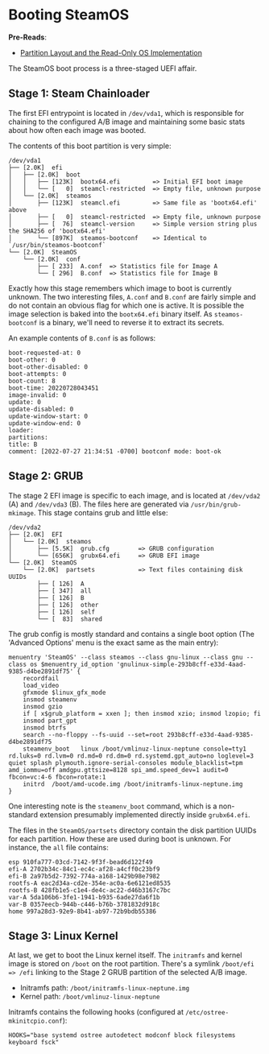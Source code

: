 # Booting SteamOS

**Pre-Reads**:

* [Partition Layout and the Read-Only OS Implementation](docs/partitions.md)

The SteamOS boot process is a three-staged UEFI affair.

## Stage 1: Steam Chainloader

The first EFI entrypoint is located in `/dev/vda1`, which is responsible for chaining to the configured A/B image and maintaining some basic stats about how often each image was booted.

The contents of this boot partition is very simple:

```
/dev/vda1
├── [2.0K]  efi
│   ├── [2.0K]  boot
│   │   ├── [123K]  bootx64.efi         => Initial EFI boot image
│   │   └── [   0]  steamcl-restricted  => Empty file, unknown purpose
│   └── [2.0K]  steamos
│       ├── [123K]  steamcl.efi         => Same file as 'bootx64.efi' above
│       ├── [   0]  steamcl-restricted  => Empty file, unknown purpose
│       ├── [  76]  steamcl-version     => Simple version string plus the SHA256 of 'bootx64.efi'
│       └── [897K]  steamos-bootconf    => Identical to `/usr/bin/steamos-bootconf`
└── [2.0K]  SteamOS
    └── [2.0K]  conf
        ├── [ 233]  A.conf  => Statistics file for Image A
        └── [ 296]  B.conf  => Statistics file for Image B
```

Exactly how this stage remembers which image to boot is currently unknown. The two interesting files, `A.conf` and `B.conf` are fairly simple and do not contain an obvious flag for which one is active. It is possible the image selection is baked into the `bootx64.efi` binary itself. As `steamos-bootconf` is a binary, we'll need to reverse it to extract its secrets.

An example contents of `B.conf` is as follows:

```
boot-requested-at: 0
boot-other: 0
boot-other-disabled: 0
boot-attempts: 0
boot-count: 8
boot-time: 20220728043451
image-invalid: 0
update: 0
update-disabled: 0
update-window-start: 0
update-window-end: 0
loader: 
partitions: 
title: B
comment: [2022-07-27 21:34:51 -0700] bootconf mode: boot-ok
```

## Stage 2: GRUB

The stage 2 EFI image is specific to each image, and is located at `/dev/vda2` (A) and `/dev/vda3` (B). The files here are generated via `/usr/bin/grub-mkimage`. This stage contains grub and little else:

```
/dev/vda2
├── [2.0K]  EFI
│   └── [2.0K]  steamos
│       ├── [5.5K]  grub.cfg        => GRUB configuration
│       └── [656K]  grubx64.efi     => GRUB EFI image
└── [2.0K]  SteamOS                 
    └── [2.0K]  partsets            => Text files containing disk UUIDs
        ├── [ 126]  A
        ├── [ 347]  all
        ├── [ 126]  B
        ├── [ 126]  other
        ├── [ 126]  self
        └── [  83]  shared
```

The grub config is mostly standard and contains a single boot option (The 'Advanced Options' menu is the exact same as the main entry):

```
menuentry 'SteamOS' --class steamos --class gnu-linux --class gnu --class os $menuentry_id_option 'gnulinux-simple-293b8cff-e33d-4aad-9385-d4be2891df75' {
	recordfail
	load_video
	gfxmode $linux_gfx_mode
	insmod steamenv
	insmod gzio
	if [ x$grub_platform = xxen ]; then insmod xzio; insmod lzopio; fi
	insmod part_gpt
	insmod btrfs
	search --no-floppy --fs-uuid --set=root 293b8cff-e33d-4aad-9385-d4be2891df75
	steamenv_boot	linux /boot/vmlinuz-linux-neptune console=tty1 rd.luks=0 rd.lvm=0 rd.md=0 rd.dm=0 rd.systemd.gpt_auto=no loglevel=3 quiet splash plymouth.ignore-serial-consoles module_blacklist=tpm amd_iommu=off amdgpu.gttsize=8128 spi_amd.speed_dev=1 audit=0 fbcon=vc:4-6 fbcon=rotate:1
	initrd	/boot/amd-ucode.img /boot/initramfs-linux-neptune.img
}
```

One interesting note is the `steamenv_boot` command, which is a non-standard extension presumably implemented directly inside `grubx64.efi`.

The files in the `SteamOS/partsets` directory contain the disk partition UUIDs for each partition. How these are used during boot is unknown. For instance, the `all` file contains:

```
esp 910fa777-03cd-7142-9f3f-bead6d122f49
efi-A 2702b34c-84c1-ec4c-af28-a4cff0c23bf9
efi-B 2a97b5d2-7392-774a-a168-1429b98e7982
rootfs-A eac2d34a-cd2e-354e-ac0a-6e6121ed8535
rootfs-B 428fb1e5-c1e4-de4c-ac22-d46b3167c7bc
var-A 5da106b6-3fe1-1941-b935-6ade27da6f1b
var-B 0357eecb-944b-c446-b76b-3781832d918c
home 997a28d3-92e9-8b41-ab97-72b9bdb55386
```

## Stage 3: Linux Kernel

At last, we get to boot the Linux kernel itself. The `initramfs` and kernel image is stored on `/boot` on the root partition. There's a symlink `/boot/efi => /efi` linking to the Stage 2 GRUB partition of the selected A/B image.

* Initramfs path: `/boot/initramfs-linux-neptune.img`
* Kernel path: `/boot/vmlinuz-linux-neptune`

Initramfs contains the following hooks (configured at `/etc/ostree-mkinitcpio.conf`):

```
HOOKS="base systemd ostree autodetect modconf block filesystems keyboard fsck"
```